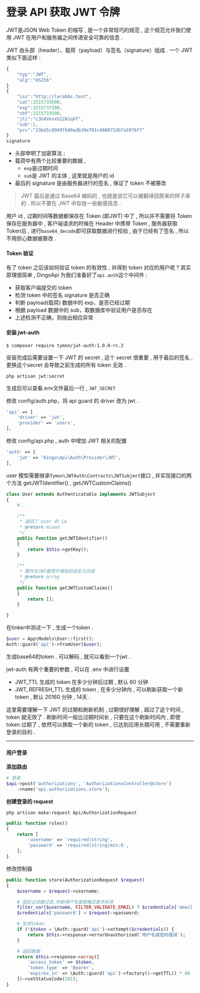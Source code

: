 # 登录 API 获取 JWT 令牌

JWT是JSON Web Token 的缩写 , 是一个非常轻巧的规范 , 这个规范允许我们使用 JWT 在用户和服务器之间传递安全可靠的信息 .

JWT 由头部（header）、载荷（payload）与签名（signature）组成 . 一个 JWT 类似下面这样 :

```js
{
    "typ":"JWT",
    "alg":"HS256"
}
{
    "iss":"http://larabbs.test",
    "iat":1515733500,
    "exp":1515737100,
    "nbf":1515733500,
    "jti":"c3U4VevxG2ZA1qhT",
    "sub":1,
    "prv":"23bd5c8949f600adb39e701c400872db7a5976f7"
}
signature
```

* 头部申明了加密算法 ; 
* 载荷中有两个比较重要的数据 , 
  * `exp`是过期时间
  * `sub`是 JWT 的主体 , 这里就是用户的 id
* 最后的 signature 是由服务器进行的签名 , 保证了 token 不被篡改

> JWT 最后是通过 Base64 编码的 , 也就是说它可以被翻译回原来的样子来的 . 所以不要在 JWT 中存放一些敏感信息 .

用户 id , 过期时间等数据都保存在 Token \(即JWT\) 中了 , 所以并不需要将 Token 保存在服务器中 , 客户端请求的时候在 Header 中携带 Token , 服务器获取 Token后 , 进行`base64_decode`即可获取数据进行校验 , 由于已经有了签名 , 所以不用担心数据被篡改 .

#### Token 验证

有了 token 之后该如何验证 token 的有效性 , 并得到 token 对应的用户呢 ? 其实原理很简单 , DingoApi 为我们准备好了`api.auth`这个中间件 :

* 获取客户端提交的 token
* 检测 token 中的签名 signature 是否正确
* 判断 payload\(载荷\) 数据中的 exp，是否已经过期
* 根据 payload 数据中的 sub，取数据库中验证用户是否存在
* 上述检测不正确，则抛出相应异常

#### 安装 jwt-auth

```
$ composer require tymon/jwt-auth:1.0.0-rc.2
```

安装完成后需要设置一下 JWT 的 secret , 这个 secret 很重要 , 用于最后的签名 , 更换这个secret 会导致之前生成的所有 token 无效 .

```
php artisan jwt:secret
```

生成后可以查看.env文件最后一行 , `JWT_SECRET`

修改 config/auth.php，将 api guard 的 driver 改为 jwt .

```php
'api' => [
    'driver' => 'jwt',
    'provider' => 'users',
],
```

修改 config/api.php , auth 中增加 JWT 相关的配置

```php
'auth' => [
    'jwt' => 'Dingo\Api\Auth\Provider\JWT',
],
```

user 模型需要继承`Tymon\JWTAuth\Contracts\JWTSubject`接口 , 并实现接口的两个方法 getJWTIdentifier\(\) , getJWTCustomClaims\(\)

```php
class User extends Authenticatable implements JWTSubject
{
    #...

    /**
     * 返回了 User 的 id
     * @return mixed
     */
    public function getJWTIdentifier()
    {
        return $this->getKey();
    }

    /**
     * 额外在JWT载荷中增加的自定义内容
     * @return array
     */
    public function getJWTCustomClaims()
    {
        return [];
    }

}
```

在tinker中测试一下 , 生成一个token .

```php
$user = App\Models\User::first();
Auth::guard('api')->fromUser($user);
```

生成base64的token . 可以解码 , 就可以看到一个jwt .

jwt-auth 有两个重要的参数 , 可以在 .env 中进行设置

* JWT\_TTL 生成的 token 在多少分钟后过期 , 默认 60 分钟
* JWT\_REFRESH\_TTL 生成的 token , 在多少分钟内 , 可以刷新获取一个新 token , 默认 20160 分钟 , 14天 . 

这里需要理解一下 JWT 的过期和刷新机制 , 过期很好理解 , 超过了这个时间 , token 就无效了 . 刷新时间一般比过期时间长 , 只要在这个刷新时间内 , 即使 token 过期了 , 依然可以换取一个新的 token , 已达到应用长期可用 , 不需要重新登录的目的 .

---

#### 用户登录

**添加路由**

```php
# 登录
$api->post('authorizations', 'AuthorizationsController@store')
    ->name('api.authorizations.store');
```

**创建登录的 request**

```
php artisan make:request Api/AuthorizationRequest
```

```php
public function rules()
{
    return [
        'username' => 'required|string',
        'password' => 'required|string|min:6',
    ];
}
```

修改控制器

```php
public function store(AuthorizationRequest $request)
{
    $username = $request->username;

    # 指定过滤器过滤,判断用户名是邮箱还是手机号
    filter_var($username, FILTER_VALIDATE_EMAIL) ? $credentials['email'] = $username : $credentials['phone'] = $username;
    $credentials['password'] = $request->password;

    # 生成token
    if (!$token = \Auth::guard('api')->attempt($credentials)) {
        return $this->response->errorUnauthorized('用户名或密码错误');
    }

    # 返回数据
    return $this->response->array([
        'access_token' => $token,
        'token_type' => 'Bearer',
        'expires_in' => \Auth::guard('api')->factory()->getTTL() * 60
    ])->setStatusCode(201);
}
```



